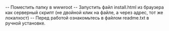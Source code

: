 -- Поместить папку в wwwroot
-- Запустить файл install.html из браузера как серверный скрипт (не двойной клик на файле, а через адрес, тот же локалхост)
-- Перед работой ознакомьтесь в файлом readme.txt в ручной установке.